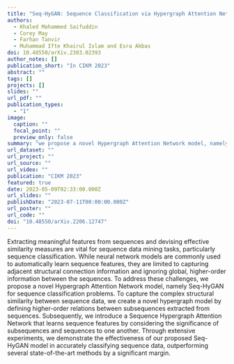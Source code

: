 ```yaml
---
title: "Seq-HyGAN: Sequence Classification via Hypergraph Attention Network"
authors:
  - Khaled Mohammed Saifuddin
  - Corey May
  - Farhan Tanvir 
  - Muhammad Ifte Khairul Islam and Esra Akbas
doi: 10.48550/arXiv.2303.02393
author_notes: []
publication_short: "In CIKM 2023"
abstract: ""
tags: []
projects: []
slides: ""
url_pdf: ""
publication_types:
  - "1"
image:
  caption: ""
  focal_point: ""
  preview_only: false
summary: "we propose a novel Hypergraph Attention Network model, namely Seq-HyGAN. Our approach is built on the assumption that sequences sharing structural similarities tend to belong to the same classes, and sequences can be considered similar if they contain similar subsequences. To effectively capture the structural similarities between sequences, we represent them in a hypergraph framework, where the sequences are depicted as hyperedges that connect their respective subsequences as nodes. This construction allows us to create a single hypergraph encompassing all the sequences in the dataset. Unlike a standard graph where the degree of each edge is 2, hyperedge is degree-free; it can connect an arbitrary number of nodes [1, 2, 7]. To enhance the representation of sequences and capture complex relationships among them, we introduce a novel Seq-HyGAN architecture that employs a three-level attention-based neural network. "
url_dataset: ""
url_project: ""
url_source: ""
url_video: ""
publication: "CIKM 2023"
featured: true
date: 2023-05-09T02:33:00.000Z
url_slides: ""
publishDate: "2023-07-11T00:00:00.000Z"
url_poster: ""
url_code: ""
doi: "10.48550/arXiv.2206.12747"
---
```

Extracting meaningful features from sequences and devising effective similarity measures are vital for sequence data mining tasks, particularly sequence classification. While neural network models are commonly used to automatically learn sequence features, they are limited to capturing adjacent structural connection information and ignoring global, higher-order information between the sequences. To address these challenges, we propose a novel
Hypergraph Attention Network model, namely Seq-HyGAN for sequence classification problems. To capture the complex structural similarity between sequence data, we create a novel hypergraph model by defining higher-order relations between subsequences extracted from sequences. Subsequently, we introduce a Sequence Hypergraph Attention Network that learns sequence features by considering the significance of subsequences and sequences to one another. Through extensive experiments, we demonstrate the effectiveness of our proposed Seq-HyGAN model in accurately classifying sequence data, outperforming several state-of-the-art methods by a significant margin.

